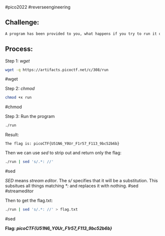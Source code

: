 #pico2022 #reverseengineering

## Challenge:
```md
A program has been provided to you, what happens if you try to run it on the command line? Download the program [here](https://artifacts.picoctf.net/c/308/run).
```

## Process:
Step 1: *wget*
```bash
wget -q https://artifacts.picoctf.net/c/308/run
```
#wget 

Step 2: *chmod*
```bash
chmod +x run
```
#chmod 

Step 3: Run the program
```bash
./run
```

Result:
```
The flag is: picoCTF{U51N6_Y0Ur_F1r57_F113_9bc52b6b}
```

Then we can use *sed* to strip out and return only the flag:
```bash
./run | sed 's/.*: //'
```
#sed

*SED* means *stream editor*. The *s/* specifies that it will be a substitution. This subsitues all things matching *\*:*   and replaces it with nothing.
#sed #streameditor

Then to get the flag.txt:
```bash
./run | sed 's/.*: //' > flag.txt
```
#sed

**Flag: *picoCTF{U51N6_Y0Ur_F1r57_F113_9bc52b6b}***


